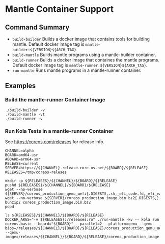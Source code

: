 # Mantle Container Support

## Command Summary

 - `build-builder` Builds a docker image that contains tools for building mantle.  Default docker image tag is `mantle-builder:${VERSION}${ARCH_TAG}`.
 - `build-mantle` Builds mantle programs using a mantle-builder container.
 - `build-runner` Builds a docker image that containes the mantle programs.  Default docker image tag is `mantle-runner:${VERSION}${ARCH_TAG}`.
 - `run-mantle` Runs mantle programs in a mantle-runner container.

## Examples

### Build the mantle-runner Container Image

    ./build-builder -v
    ./build-mantle -vt
    ./build-runner -v

### Run Kola Tests in a mantle-runner Container

See https://coreos.com/releases for release info.

    CHANNEL=alpha
    BOARD=amd64-usr
    #BOARD=arm64-usr
    RELEASE=current
    SERVER=https://${CHANNEL}.release.core-os.net/${BOARD}/${RELEASE}
    RELEASES=/tmp/coreos-releses

    mkdir -p ${RELEASES}/${CHANNEL}/${BOARD}/${RELEASE}
    pushd ${RELEASES}/${CHANNEL}/${BOARD}/${RELEASE}
    wget --no-verbose ${SERVER}/coreos_production_qemu_uefi{.DIGESTS,.sh,_efi_code.fd,_efi_vars.fd}
    wget --no-verbose ${SERVER}/coreos_production_image.bin.bz2{.DIGESTS,}
    bunzip2 coreos_production_image.bin.bz2
    popd

    ls ${RELEASES}/${CHANNEL}/${BOARD}/${RELEASE}
    DOCKER_ARGS="-v ${RELEASES}:/releases:ro" ./run-mantle -kv -- kola run coreos.basic --board="${BOARD}" --parallel=2 --platform=qemu --qemu-bios=/releases/${CHANNEL}/${BOARD}/${RELEASE}/coreos_production_qemu_uefi_efi_code.fd --qemu-image=/releases/${CHANNEL}/${BOARD}/${RELEASE}/coreos_production_image.bin
